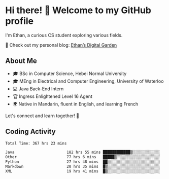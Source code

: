 # Hi there! 👋 Welcome to my GitHub profile  

I'm Ethan, a curious CS student exploring various fields.  

📌 Check out my personal blog: [Ethan’s Digital Garden](https://fortii2.github.io/)  

## About Me  
- 🎓 BSc in Computer Science, Hebei Normal University
- 🎓 MEng in Electrical and Computer Engineering, University of Waterloo
- 💻 Java Back-End Intern
- 🏆 Ingress Enlightened Level 16 Agent  
- 🌍 Native in Mandarin, fluent in English, and learning French  

Let's connect and learn together! 🚀  

## Coding Activity
<!--START_SECTION:waka-->

```txt
Total Time: 367 hrs 23 mins

Java                       182 hrs 55 mins ████████████▒░░░░░░░░░░░░   49.79 %
Other                      77 hrs 6 mins   █████▒░░░░░░░░░░░░░░░░░░░   20.99 %
Python                     27 hrs 48 mins  ██░░░░░░░░░░░░░░░░░░░░░░░   07.57 %
Markdown                   20 hrs 35 mins  █▒░░░░░░░░░░░░░░░░░░░░░░░   05.61 %
XML                        19 hrs 41 mins  █▒░░░░░░░░░░░░░░░░░░░░░░░   05.36 %
```

<!--END_SECTION:waka-->
